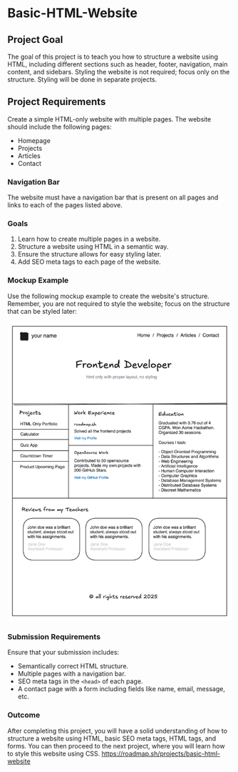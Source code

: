 # Basic-HTML-Website
## Project Goal

The goal of this project is to teach you how to structure a website using HTML, including different sections such as header, footer, navigation, main content, and sidebars. Styling the website is not required; focus only on the structure. Styling will be done in separate projects.

## Project Requirements

Create a simple HTML-only website with multiple pages. The website should include the following pages:

- Homepage
- Projects
- Articles
- Contact

### Navigation Bar

The website must have a navigation bar that is present on all pages and links to each of the pages listed above.

### Goals

1. Learn how to create multiple pages in a website.
2. Structure a website using HTML in a semantic way.
3. Ensure the structure allows for easy styling later.
4. Add SEO meta tags to each page of the website.

### Mockup Example

Use the following mockup example to create the website's structure. Remember, you are not required to style the website; focus on the structure that can be styled later:

![Estructura de la pagina de inicio](portfolio-design-83lku.png)


### Submission Requirements

Ensure that your submission includes:

- Semantically correct HTML structure.
- Multiple pages with a navigation bar.
- SEO meta tags in the `<head>` of each page.
- A contact page with a form including fields like name, email, message, etc.

### Outcome

After completing this project, you will have a solid understanding of how to structure a website using HTML, basic SEO meta tags, HTML tags, and forms. You can then proceed to the next project, where you will learn how to style this website using CSS.
https://roadmap.sh/projects/basic-html-website
